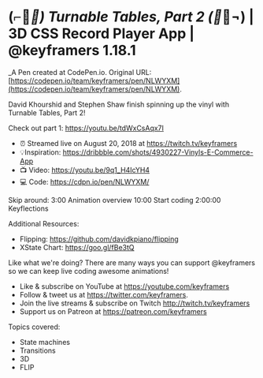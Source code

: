 #  (⌐🔴_🔵) Turnable Tables, Part 2 (🔴_🔵¬) | 3D CSS Record Player App | @keyframers 1.18.1
 _A Pen created at CodePen.io. Original URL: [https://codepen.io/team/keyframers/pen/NLWYXM](https://codepen.io/team/keyframers/pen/NLWYXM).

 David Khourshid and Stephen Shaw finish spinning up the vinyl with Turnable Tables, Part 2!

Check out part 1: https://youtu.be/tdWxCsAqx7I

* ⏰ Streamed live on August 20, 2018 at https://twitch.tv/keyframers
* 💡Inspiration: https://dribbble.com/shots/4930227-Vinyls-E-Commerce-App
* 📺 Video: https://youtu.be/9q1_H4IcYH4
* 💻 Code: https://cdpn.io/pen/NLWYXM/

Skip around:
3:00 Animation overview
10:00 Start coding
2:00:00 Keyflections

Additional Resources:

* Flipping: https://github.com/davidkpiano/flipping
* XState Chart: https://goo.gl/fBe3tQ

Like what we're doing? There are many ways you can support @keyframers so we can keep live coding awesome animations!

* Like & subscribe on YouTube at https://youtube.com/keyframers
* Follow & tweet us at https://twitter.com/keyframers.
* Join the live streams & subscribe on Twitch http://twitch.tv/keyframers 
* Support us on Patreon at https://patreon.com/keyframers 

Topics covered:

* State machines
* Transitions
* 3D
* FLIP